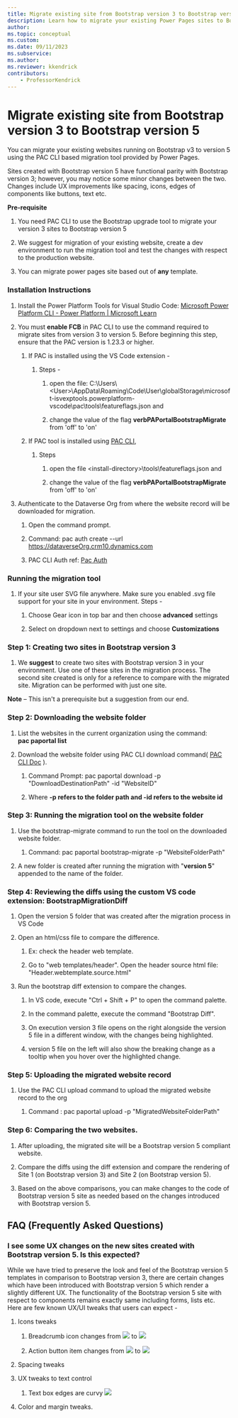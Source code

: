 ```yaml
---
title: Migrate existing site from Bootstrap version 3 to Bootstrap version 5
description: Learn how to migrate your existing Power Pages sites to Bootstrap version 5.
author: 
ms.topic: conceptual
ms.custom: 
ms.date: 09/11/2023
ms.subservice:
ms.author: 
ms.reviewer: kkendrick
contributors:
    - ProfessorKendrick
---
```


# Migrate existing site from Bootstrap version 3 to Bootstrap version 5

You can migrate your existing websites running on Bootstrap v3 to version 5 using the PAC CLI based migration tool provided by Power Pages. 

Sites created with Bootstrap version 5 have functional parity with Bootstrap version 3; however, you may notice some minor changes between the two. Changes include UX improvements like spacing, icons, edges of components like buttons, text etc.

**Pre-requisite**

1.  You need PAC CLI to use the Bootstrap upgrade tool to migrate your version 3 sites to Bootstrap version 5

2.  We suggest for migration of your existing website, create a dev environment to run the migration tool and test the changes with respect to the production website.

3.  You can migrate power pages site based out of **any** template.


### **Installation Instructions**

1.  Install the Power Platform Tools for Visual Studio Code: [Microsoft Power Platform CLI - Power Platform \| Microsoft Learn](https://learn.microsoft.com/en-us/power-platform/developer/cli/introduction#install-using-power-platform-tools-for-visual-studio-code)

2.  You must **enable FCB** in PAC CLI to use the command required to migrate sites from version 3 to version 5. Before beginning this step, ensure that the PAC version is 1.23.3 or higher.

    1.  If PAC is installed using the VS Code extension -

        1.  Steps -

            1.  open the file: C:\\Users\\&lt;User&gt;\\AppData\\Roaming\\Code\\User\\globalStorage\\microsoft-isvexptools.powerplatform-vscode\\pac\\tools\\featureflags.json and

            2.  change the value of the flag **verbPAPortalBootstrapMigrate** from 'off' to 'on'

    2.  If PAC tool is installed using [PAC CLI](https://aka.ms/PowerAppsCLI),

        1.  Steps

            1.  open the file &lt;install-directory&gt;\\tools\\featureflags.json and

            2.  change the value of the flag **verbPAPortalBootstrapMigrate** from 'off' to 'on'

3.  Authenticate to the Dataverse Org from where the website record will be downloaded for migration.

    1.  Open the command prompt.

    2.  Command: pac auth create --url https://dataverseOrg.crm10.dynamics.com

    3.  PAC CLI Auth ref: [Pac Auth](https://learn.microsoft.com/en-us/power-platform/developer/cli/reference/auth)

### **Running the migration tool**

1.  If your site user SVG file anywhere. Make sure you enabled .svg file support for your site in your environment. Steps -

    1.  Choose Gear icon in top bar and then choose **advanced** settings

    2.  Select on dropdown next to settings and choose **Customizations**

### **Step 1: Creating two sites in Bootstrap version 3**

1.  We **suggest** to create two sites with Bootstrap version 3 in your environment. Use one of these sites in the migration process. The second site created is only for a reference to compare with the migrated site. Migration can be performed with just one site.

**Note** – This isn't a prerequisite but a suggestion from our end.

### **Step 2: Downloading the website folder**

1.  List the websites in the current organization using the command:  
 **pac paportal list**

2.  Download the website folder using PAC CLI download command( [PAC CLI Doc](https://learn.microsoft.com/en-us/power-platform/developer/cli/reference/paportal#pac-paportal-download) ).

    1.  Command Prompt: pac paportal download -p "DownloadDestinationPath" -id "WebsiteID"

    2.  Where **-p refers to the folder path and -id refers to the website id**

### **Step 3: Running the migration tool on the website folder**

1.  Use the bootstrap-migrate command to run the tool on the downloaded website folder.

    1.  Command: pac paportal bootstrap-migrate -p "WebsiteFolderPath"

2.  A new folder is created after running the migration with "**version 5**" appended to the name of the folder.

### **Step 4: Reviewing the diffs using the custom VS code extension: BootstrapMigrationDiff**

1.  Open the version 5 folder that was created after the migration process in VS Code

2.  Open an html/css file to compare the difference.

    1.  Ex: check the header web template.

    2.  Go to "web templates/header". Open the header source html file: "Header.webtemplate.source.html"

3.  Run the bootstrap diff extension to compare the changes.

    1.  In VS code, execute "Ctrl + Shift + P" to open the command palette.

    2.  In the command palette, execute the command "Bootstrap Diff".

    3.  On execution version 3 file opens on the right alongside the version 5 file in a different window, with the changes being highlighted.

    4.  version 5 file on the left will also show the breaking change as a tooltip when you hover over the highlighted change.

### **Step 5: Uploading the migrated website record**

1.  Use the PAC CLI upload command to upload the migrated website record to the org

    1.  Command : pac paportal upload -p "MigratedWebsiteFolderPath"

### **Step 6: Comparing the two websites.**

1.  After uploading, the migrated site will be a Bootstrap version 5 compliant website.

2.  Compare the diffs using the diff extension and compare the rendering of Site 1 (on Bootstrap version 3) and Site 2 (on Bootstrap version 5).

3.  Based on the above comparisons, you can make changes to the code of Bootstrap version 5 site as needed based on the changes introduced with Bootstrap version 5.

## FAQ (Frequently Asked Questions)

### I see some UX changes on the new sites created with Bootstrap version 5. Is this expected?

While we have tried to preserve the look and feel of the Bootstrap version 5 templates in comparison to Bootstrap version 3, there are certain changes which have been introduced with Bootstrap version 5 which render a slightly different UX. The functionality of the Bootstrap version 5 site with respect to components remains exactly same including forms, lists etc. Here are few known UX/UI tweaks that users can expect -

1.  Icons tweaks

    1.  Breadcrumb icon changes from ![](media/image7.png) to ![](media/image8.png)

    2.  Action button item changes from ![](media/image9.png) to ![](media/image10.png)

2.  Spacing tweaks

3.  UX tweaks to text control

    1.  Text box edges are curvy ![](media/image12.png)

4.  Color and margin tweaks.

